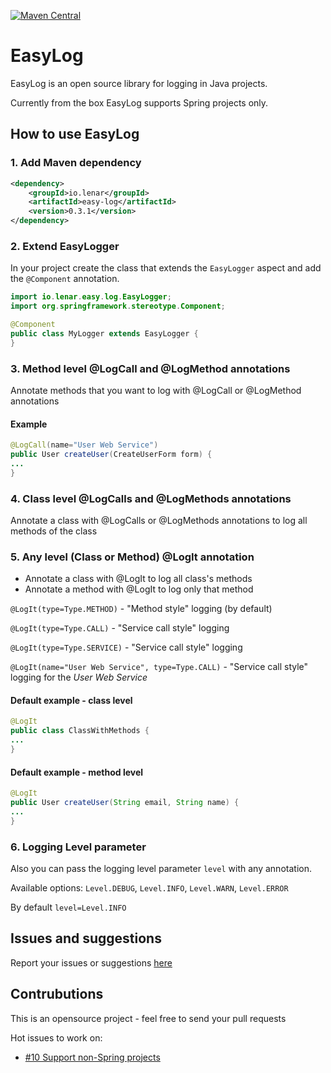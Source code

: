 [![Maven Central](https://img.shields.io/maven-central/v/io.lenar/easy-log.svg)](https://maven-badges.herokuapp.com/maven-central/io.lenar/easy-log)

# EasyLog 

EasyLog is an open source library for logging in Java projects.

Currently from the box EasyLog supports Spring projects only.

## How to use EasyLog

### 1. Add Maven dependency

```xml
<dependency>    
    <groupId>io.lenar</groupId>
    <artifactId>easy-log</artifactId>
    <version>0.3.1</version>
</dependency>
```

### 2. Extend EasyLogger

In your project create the class that extends the <code>EasyLogger</code> aspect and add the <code>@Component</code> annotation.

```java
import io.lenar.easy.log.EasyLogger;
import org.springframework.stereotype.Component;

@Component
public class MyLogger extends EasyLogger {
}
```

### 3. Method level @LogCall and @LogMethod annotations 

Annotate methods that you want to log with @LogCall or @LogMethod annotations 

#### Example

```java
@LogCall(name="User Web Service")
public User createUser(CreateUserForm form) {
...
}
```

### 4. Class level @LogCalls and @LogMethods annotations 

Annotate a class with @LogCalls or @LogMethods annotations to log all methods of the class 

### 5. Any level (Class or Method) @LogIt annotation

 - Annotate a class with @LogIt to log all class's methods
 - Annotate a method with @LogIt to log only that method
 
 <code>@LogIt(type=Type.METHOD)</code> - "Method style" logging (by default)
 
 <code>@LogIt(type=Type.CALL)</code> - "Service call style" logging 
 
 <code>@LogIt(type=Type.SERVICE)</code> - "Service call style" logging 
 
 <code>@LogIt(name="User Web Service", type=Type.CALL)</code> - "Service call style" logging for the *User Web Service*
 
#### Default example - class level
 
 ```java
@LogIt
public class ClassWithMethods {
...
}
```

#### Default example - method level

 ```java
@LogIt
public User createUser(String email, String name) {
...
}
```

### 6. Logging Level parameter

Also you can pass the logging level parameter <code>level</code> with any annotation.

Available options:  <code>Level.DEBUG</code>, <code>Level.INFO</code>, <code>Level.WARN</code>, <code>Level.ERROR</code>

By default <code>level=Level.INFO</code>

## Issues and suggestions

Report your issues or suggestions [here](https://github.com/LenarBad/EasyLog/issues)

## Contrubutions

This is an opensource project - feel free to send your pull requests

Hot issues to work on:

 - [#10 Support non-Spring projects](https://github.com/LenarBad/EasyLog/issues/10)
